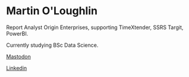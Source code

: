 # Martin O'Loughlin

Report Analyst Origin Enterprises, supporting TimeXtender, SSRS Targit, PowerBI. 

Currently studying BSc Data Science. 

<a rel="me" href="https://mastodon.social/@Mrmo">Mastodon</a>

<a rel="me" href="https://www.linkedin.com/in/martin-o-loughlin-a6416813/">Linkedin</a>

